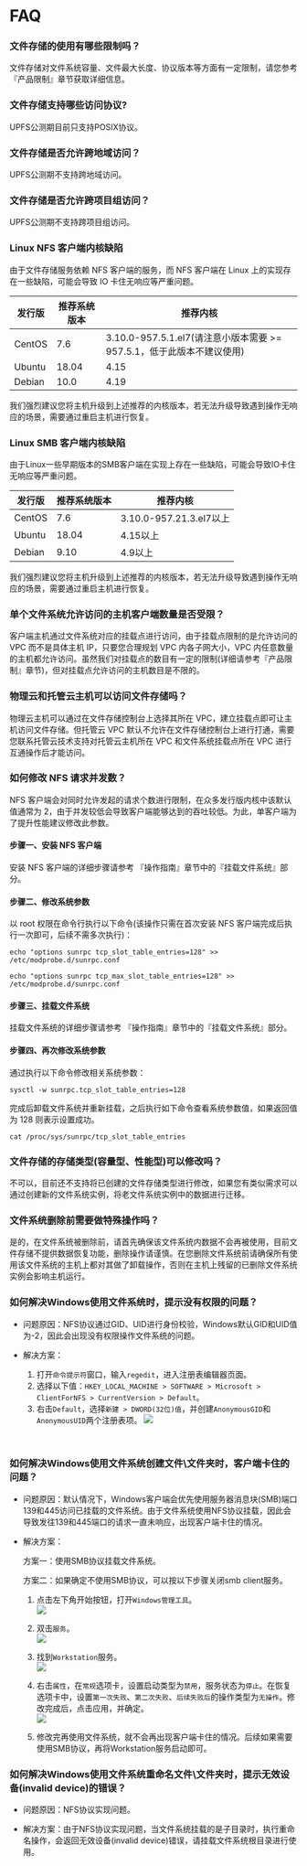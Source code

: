 # FAQ

### 文件存储的使用有哪些限制吗？
文件存储对文件系统容量、文件最大长度、协议版本等方面有一定限制，请您参考『产品限制』章节获取详细信息。

### 文件存储支持哪些访问协议?
UPFS公测期目前只支持POSIX协议。

### 文件存储是否允许跨地域访问？
UPFS公测期不支持跨地域访问。

### 文件存储是否允许跨项目组访问？
UPFS公测期不支持跨项目组访问。

### Linux NFS 客户端内核缺陷
由于文件存储服务依赖 NFS 客户端的服务，而 NFS 客户端在 Linux 上的实现存在一些缺陷，可能会导致 IO 卡住无响应等严重问题。

|发行版  |推荐系统版本  |推荐内核  |
|--------|--------|--------|
|CentOS	|7.6	|3.10.0-957.5.1.el7(请注意小版本需要 >= 957.5.1，低于此版本不建议使用)|
|Ubuntu	|18.04	|4.15|
|Debian	|10.0	|4.19|

我们强烈建议您将主机升级到上述推荐的内核版本，若无法升级导致遇到操作无响应的场景，需要通过重启主机进行恢复。

### Linux SMB 客户端内核缺陷
由于Linux一些早期版本的SMB客户端在实现上存在一些缺陷，可能会导致IO卡住无响应等严重问题。

|发行版  |推荐系统版本  |推荐内核  |
|--------|--------|--------|
|CentOS	|7.6	|3.10.0-957.21.3.el7以上|
|Ubuntu	|18.04	|4.15以上|
|Debian	|9.10	|4.9以上|

我们强烈建议您将主机升级到上述推荐的内核版本，若无法升级导致遇到操作无响应的场景，需要通过重启主机进行恢复。

### 单个文件系统允许访问的主机客户端数量是否受限？
客户端主机通过文件系统对应的挂载点进行访问，由于挂载点限制的是允许访问的 VPC 而不是具体主机 IP，只要您合理规划 VPC 内各子网大小，VPC 内任意数量的主机都允许访问。虽然我们对挂载点的数目有一定的限制(详细请参考『产品限制』章节)，但对挂载点允许访问的主机数目是不限的。

### 物理云和托管云主机可以访问文件存储吗？
物理云主机可以通过在文件存储控制台上选择其所在 VPC，建立挂载点即可让主机访问文件存储。但托管云 VPC 默认不允许在文件存储控制台上进行打通，需要您联系托管云技术支持对托管云主机所在 VPC 和文件系统挂载点所在 VPC 进行互通操作后才能访问。

### 如何修改 NFS 请求并发数？
NFS 客户端会对同时允许发起的请求个数进行限制，在众多发行版内核中该默认值通常为 2，由于并发较低会导致客户端能够达到的吞吐较低。为此，单客户端为了提升性能建议修改此参数。

#### 步骤一、安装 NFS 客户端
安装 NFS 客户端的详细步骤请参考 『操作指南』章节中的『挂载文件系统』部分。

#### 步骤二、修改系统参数
以 root 权限在命令行执行以下命令(该操作只需在首次安装 NFS 客户端完成后执行一次即可，后续不需多次执行)：

    echo "options sunrpc tcp_slot_table_entries=128" >> /etc/modprobe.d/sunrpc.conf

    echo "options sunrpc tcp_max_slot_table_entries=128" >> /etc/modprobe.d/sunrpc.conf

#### 步骤三、挂载文件系统
挂载文件系统的详细步骤请参考 『操作指南』章节中的『挂载文件系统』部分。

#### 步骤四、再次修改系统参数
通过执行以下命令修改相关系统参数：

    sysctl -w sunrpc.tcp_slot_table_entries=128

完成后卸载文件系统并重新挂载，之后执行如下命令查看系统参数值，如果返回值为 128 则表示设置成功。

    cat /proc/sys/sunrpc/tcp_slot_table_entries

### 文件存储的存储类型(容量型、性能型)可以修改吗？
不可以，目前还不支持将已创建的文件存储类型进行修改，如果您有类似需求可以通过创建新的文件系统实例，将老文件系统实例中的数据进行迁移。

### 文件系统删除前需要做特殊操作吗？
是的，在文件系统被删除前，请首先确保该文件系统内数据不会再被使用，目前文件存储不提供数据恢复功能，删除操作请谨慎。在您删除文件系统前请确保所有使用该文件系统的主机上都对其做了卸载操作，否则在主机上残留的已删除文件系统实例会影响主机运行。

### 如何解决Windows使用文件系统时，提示没有权限的问题？

- 问题原因：NFS协议通过GID、UID进行身份校验，Windows默认GID和UID值为-2，因此会出现没有权限操作文件系统的问题。

- 解决方案：
    1. 打开`命令提示符`窗口，输入`regedit`，进入注册表编辑器页面。
    2. 选择以下值：`HKEY_LOCAL_MACHINE > SOFTWARE > Microsoft > ClientForNFS > CurrentVersion > Default`。
    3. 右击`Default`，选择`新建 > DWORD(32位)值`，并创建`AnonymousGID`和`AnonymousUID`两个注册表项。
       ![](/images/faq/faq1.png)

<br/>

### 如何解决Windows使用文件系统创建文件\文件夹时，客户端卡住的问题？

- 问题原因：默认情况下，Windows客户端会优先使用服务器消息块(SMB)端口139和445访问已挂载的文件系统。由于文件系统使用NFS协议挂载，因此会导致发往139和445端口的请求一直未响应，出现客户端卡住的情况。

- 解决方案：

  方案一：使用SMB协议挂载文件系统。

  方案二：如果确定不使用SMB协议，可以按以下步骤关闭smb client服务。

    1. 点击左下角开始按钮，打开`Windows管理工具`。  
       ![](/images/faq/faq2.png)

    2. 双击`服务`。  
       ![](/images/faq/faq3.png)

    3. 找到`Workstation`服务。  
       ![](/images/faq/faq4.png)

    4. 右击`属性`，在`常规`选项卡，设置启动类型为`禁用`，服务状态为`停止`。在恢复选项卡中，设置`第一次失败`、`第二次失败`、`后续失败后`的操作类型为`无操作`。修改完成后，点击应用，并确定。  
       ![](/images/faq/faq5.png)

    5. 修改完再使用文件系统，就不会再出现客户端卡住的情况。后续如果需要使用SMB协议，再将Workstation服务启动即可。

### 如何解决Windows使用文件系统重命名文件\文件夹时，提示无效设备(invalid device)的错误？

- 问题原因：NFS协议实现问题。

- 解决方案：由于NFS协议实现问题，当文件系统挂载的是子目录时，执行重命名操作，会返回无效设备(invalid device)错误，请挂载文件系统根目录进行使用。
